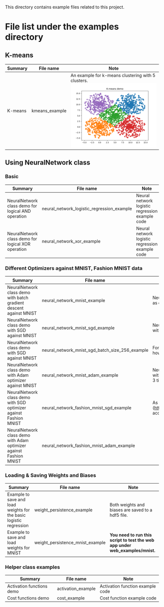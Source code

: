 This directory contains example files related to this project.

# File list under the examples directory

## K-means

| Summary| File name | Note | 
|---|---|---|
|K-means| kmeans_example | An example for k-means clustering with 5 clusters. ![sample](../assets/images/k-means-demo.png)|

## Using NeuralNetwork class
### Basic

| Summary| File name | Note | 
|---|---|---|
| NeuralNetwork class demo for logical AND operation| neural_network_logistic_regression_example | Neural network logistic regression example code |
| NeuralNetwork class demo for logical XOR operation| neural_network_xor_example | Neural network logistic regression example code |

### Different Optimizers against MNIST, Fashion MNIST data

| Summary| File name | Note | 
|---|---|---|
| NeuralNetwork class demo with batch gradient descent against MNIST| neural_network_mnist_example | Neural network example to identify MNIST digit data using the **batch gradient descent**. Accuracy as of [this rev]( https://github.com/hideyukiinada/ml/commit/5b9e4dca610791d5d9f21dd1890e1a27c3002c2a) is 91.0% against the MNIST test data that contains 10,000 sample data. |
| NeuralNetwork class demo with SGD against MNIST|neural_network_mnist_sgd_example | Neural network example to identify MNIST digit data using **SGD**. Accuracy as of [this rev]( https://github.com/hideyukiinada/ml/commit/1cfd9bb688b364309c8dda9cabdc41e72c512b7a) is 91.7% with 5 epochs against the MNIST test data that contains 10,000 sample data. |
| NeuralNetwork class demo with SGD against MNIST|neural_network_mnist_sgd_batch_size_256_example | For SGD & Adam, you can set the batch size to a number greater than 1 and this example shows how to specify that.  |
| NeuralNetwork class demo with Adam optimizer against MNIST| neural_network_mnist_adam_example | Neural network example to identify MNIST digit data using **Adam**. Accuracy should be around 96% with 2 epochs against the MNIST test data that contains 10,000 sample data. (Tests were executed 3 times on 11/29/2018 and the result was 96.35%, 96.02% and 96.2% respectively) |
| NeuralNetwork class demo with SGD optimizer against Fashion MNIST| neural_network_fashion_mnist_sgd_example | As of [this commit] (https://github.com/hideyukiinada/ml/commit/33056cceba92b9b782a1c762c42ab3afa104d5ca), accuracy was 86.15%. |
| NeuralNetwork class demo with Adam optimizer against Fashion MNIST| neural_network_fashion_mnist_adam_example | |

### Loading & Saving Weights and Biases
| Summary| File name | Note | 
|---|---|---|
|Example to save and load weights for the basic logistic regression | weight_persistence_example | Both weights and biases are saved to a hdf5 file. |
|Example to save and load weights for MNIST | weight_persistence_mnist_example | __You need to run this script to test the web app under web_examples/mnist.__ |

### Helper class examples

| Summary| File name | Note | 
|---|---|---|
|Activation functions demo| activation_example | Activation function example code |
|Cost functions demo| cost_example | Cost function example code |

